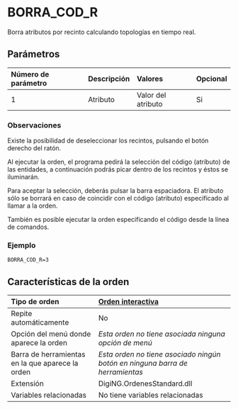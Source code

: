 # BORRA\_COD\_R

Borra atributos por recinto calculando topologías en tiempo real.

## Parámetros

| Número de parámetro | Descripción | Valores | Opcional |
| :--- | :--- | :--- | :--- |
| 1 | Atributo | Valor del atributo | Si |

### Observaciones

Existe la posibilidad de deseleccionar los recintos, pulsando el botón derecho del ratón.

Al ejecutar la orden, el programa pedirá la selección del código \(atributo\) de las entidades, a continuación podrás picar dentro de los recintos y éstos se iluminarán.

Para aceptar la selección, deberás pulsar la barra espaciadora. El atributo sólo se borrará en caso de coincidir con el código \(atributo\) especificado al llamar a la orden.

También es posible ejecutar la orden especificando el código desde la línea de comandos.

### Ejemplo

`BORRA_COD_R=3`

## Características de la orden

| Tipo de orden | [Orden interactiva]() |
| :--- | :--- |
| Repite automáticamente | No |
| Opción del menú donde aparece la orden | _Esta orden no tiene asociada ninguna opción de menú_ |
| Barra de herramientas en la que aparece la orden | _Esta orden no tiene asociado ningún botón en ninguna barra de herramientas_ |
| Extensión | DigiNG.OrdenesStandard.dll |
| Variables relacionadas | No tiene variables relacionadas |

